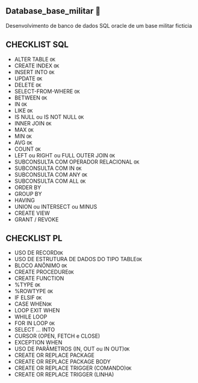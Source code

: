## Database_base_militar 🎲
Desenvolvimento de banco de dados SQL oracle de um base militar ficticia

## CHECKLIST SQL 

- ALTER TABLE ```OK```
- CREATE INDEX ```OK```
- INSERT INTO ```OK```
- UPDATE ```OK```
- DELETE ```OK```
- SELECT-FROM-WHERE ```OK```
- BETWEEN ```OK```
- IN ```OK```
- LIKE ```OK```
- IS NULL ou IS NOT NULL ```OK```
- INNER JOIN ```OK```
- MAX ```OK```
- MIN ```OK```
- AVG ```OK```
- COUNT ```OK```
- LEFT ou RIGHT ou FULL OUTER JOIN  ```OK```
- SUBCONSULTA COM OPERADOR RELACIONAL ```OK```
- SUBCONSULTA COM IN ```OK```
- SUBCONSULTA COM ANY ```OK```
- SUBCONSULTA COM ALL ```OK```
- ORDER BY
- GROUP BY
- HAVING
- UNION ou INTERSECT ou MINUS
- CREATE VIEW
- GRANT / REVOKE

## CHECKLIST PL
- USO DE RECORD```OK```
- USO DE ESTRUTURA DE DADOS DO TIPO TABLE```OK```
- BLOCO ANÔNIMO ```OK```
- CREATE PROCEDURE```OK```
- CREATE FUNCTION
- %TYPE ```OK```
- %ROWTYPE ```OK```
- IF ELSIF ```OK```
- CASE WHEN```OK```
- LOOP EXIT WHEN
- WHILE LOOP
- FOR IN LOOP ```OK```
- SELECT … INTO
- CURSOR (OPEN, FETCH e CLOSE)
- EXCEPTION WHEN
- USO DE PARÂMETROS (IN, OUT ou IN OUT)```OK```
- CREATE OR REPLACE PACKAGE
- CREATE OR REPLACE PACKAGE BODY
- CREATE OR REPLACE TRIGGER (COMANDO)```OK```
- CREATE OR REPLACE TRIGGER (LINHA)
